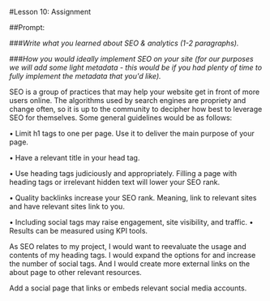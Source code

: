 #Lesson 10: Assignment

##Prompt:

###_Write what you learned about SEO & analytics (1-2 paragraphs)._

###_How you would ideally implement SEO on your site (for our purposes we will add some light metadata - this would be if you had plenty of time to fully implement the metadata that you'd like)._

SEO is a group of practices that may help your website get in front of more users online. The algorithms used by search engines are propriety and change often, so it is up to the community to decipher how best to leverage SEO for themselves. Some general guidelines would be as follows:

• Limit h1 tags to one per page. Use it to deliver the main purpose of your page.

• Have a relevant title in your head tag.

• Use heading tags judiciously and appropriately. Filling a page with heading tags or irrelevant hidden text will lower your SEO rank.

• Quality backlinks increase your SEO rank. Meaning, link to relevant sites and have relevant sites link to you.

• Including social tags may raise engagement, site visibility, and traffic.
• Results can be measured using KPI tools.

As SEO relates to my project, I would want to reevaluate the usage and contents of my heading tags. I would expand the options for and increase the number of social tags. And I would create more external links on the about page to other relevant resources.

Add a social page that links or embeds relevant social media accounts.
